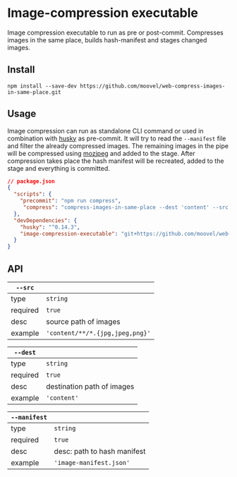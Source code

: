 # Image-compression executable

Image compression executable to run as pre or post-commit. Compresses images in the same place, builds hash-manifest and stages changed images.

## Install

`npm install --save-dev https://github.com/moovel/web-compress-images-in-same-place.git`

## Usage

Image compression can run as standalone CLI command or used in combination with [husky](https://www.npmjs.com/package/husky) as pre-commit. It will try to read the `--manifest` file and filter the already compressed images. The remaining images in the pipe will be compressed using [mozjpeg](https://github.com/mozilla/mozjpeg) and added to the stage. After compression takes place the hash manifest will be recreated, added to the stage and everything is committed.

```json
// package.json
{
  "scripts": {
    "precommit": "npm run compress",
     "compress": "compress-images-in-same-place --dest 'content' --src 'content/**/*.{jpg,jpeg,png}' --manifest 'image-manifest.json'"
  },
  "devDependencies": {
    "husky": "^0.14.3",
    "image-compression-executable": "git+https://github.com/moovel/web-compress-images-in-same-place.git"
  }
}
```

## API

| `--src`  |                                 |
| -------- | ------------------------------- |
| type     | `string`                        |
| required | `true`                          |
| desc     | source path of images           |
| example  | `'content/**/*.{jpg,jpeg,png}'` |

| `--dest` |                            |
| -------- | -------------------------- |
| type     | `string`                   |
| required | `true`                     |
| desc     | destination path of images |
| example  | `'content'`                |

| `--manifest` |                             |
| ------------ | --------------------------- |
| type         | `string`                    |
| required     | `true`                      |
| desc         | desc: path to hash manifest |
| example      | `'image-manifest.json'`     |
